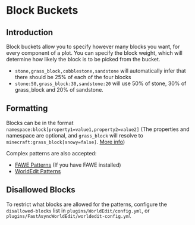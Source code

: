 # Block Buckets

## Introduction

Block buckets allow you to specify however many blocks you want, for every component of a plot. You can specify the block weight, which will determine how likely the block is to be picked from the bucket.

* `stone,grass_block,cobblestone,sandstone` will automatically infer that there should be 25% of each of the four blocks
* `stone:50,grass_block:30,sandstone:20` will use 50% of stone, 30% of grass_block and 20% of sandstone.

## Formatting

Blocks can be in the format `namespace:block[property1=value1,property2=value2]` (The properties and namespace are optional, and `grass_block` will resolve to `minecraft:grass_block[snowy=false]`. [More info](https://minecraft.gamepedia.com/Block_states))

Complex patterns are also accepted:

* [FAWE Patterns](/fastasyncworldedit/patterns.md) (If you have FAWE installed)
* [WorldEdit Patterns](https://worldedit.enginehub.org/en/latest/usage/general/patterns/)

## Disallowed Blocks

To restrict what blocks are allowed for the patterns, configure the `disallowed-blocks` list in `plugins/WorldEdit/config.yml`, or `plugins/FastAsyncWorldEdit/worldedit-config.yml`
